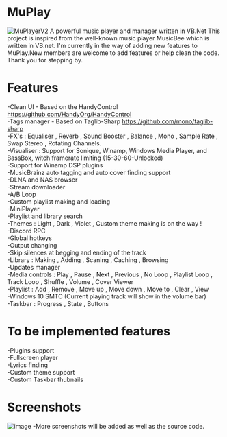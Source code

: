 # MuPlay
![MuPlayerV2](https://user-images.githubusercontent.com/38377619/114272147-3343bc80-9a15-11eb-93be-b1de7f3b5a0e.png)
A powerful music player and manager written in VB.Net
This project is inspired from the well-known music player MusicBee which is written in VB.net. I'm currently in the way of adding new features to MuPlay.New members are welcome to add features or help clean the code.
Thank you for stepping by.
# Features
-Clean UI - Based on the HandyControl <https://github.com/HandyOrg/HandyControl><br>
-Tags manager - Based on Taglib-Sharp <https://github.com/mono/taglib-sharp><br>
-FX's : Equaliser , Reverb , Sound Booster , Balance , Mono , Sample Rate , Swap Stereo , Rotating Channels.<br>
-Visualiser : Support for Sonique, Winamp, Windows Media Player, and BassBox, witch framerate limiting (15-30-60-Unlocked)<br>
-Support for Winamp DSP plugins<br>
-MusicBrainz auto tagging and auto cover finding support<br>
-DLNA and NAS browser<br>
-Stream downloader<br>
-A/B Loop<br>
-Custom playlist making and loading<br>
-MiniPlayer<br>
-Playlist and library search<br>
-Themes : Light , Dark , Violet , Custom theme making is on the way !<br>
-Discord RPC<br>
-Global hotkeys<br>
-Output changing<br>
-Skip silences at begging and ending of the track<br>
-Library : Making , Adding , Scaning , Caching , Browsing<br>
-Updates manager<br>
-Media controls : Play , Pause , Next , Previous , No Loop , Playlist Loop , Track Loop , Shuffle , Volume , Cover Viewer<br>
-Playlist : Add , Remove , Move up , Move down , Move to , Clear , View<br>
-Windows 10 SMTC (Current playing track will show in the volume bar)<br>
-Taskbar : Progress , State , Buttons<br>
# To be implemented features
-Plugins support<br>
-Fullscreen player<br>
-Lyrics finding<br>
-Custom theme support<br>
-Custom Taskbar thubnails<br>
# Screenshots
![image](https://user-images.githubusercontent.com/38377619/114264431-3b870200-99eb-11eb-9fe3-849c481422e2.png)
-More screenshots will be added as well as the source code.
